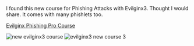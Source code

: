 I found this new course for Phishing Attacks with Evilginx3. Thought I would share. It comes with many phishlets too.

[Evilginx Phishing Pro Course](https://www.simplerhacking.com/)

![new evilginx3 course](https://github.com/DeadBreach/Evilginx-Mastery/assets/147074775/1ee2f4d4-7921-41fd-b1d2-dc5a87478a04)
![evilginx3 new course 3](https://github.com/DeadBreach/Evilginx-Mastery/assets/147074775/6d550055-1699-4e2d-915e-0b13aa1f8e95)


